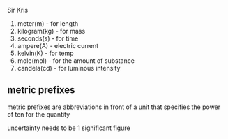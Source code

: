 Sir Kris


1. meter(m) - for length
2. kilogram(kg) - for mass
3. seconds(s) - for time
4. ampere(A) - electric current
5. kelvin(K) - for temp
6. mole(mol) - for the amount of substance
7. candela(cd) - for luminous intensity


## **metric prefixes**
metric prefixes are abbreviations in front of a unit that specifies the power of ten for the quantity

uncertainty needs to be 1 significant figure



